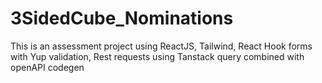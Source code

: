 # 3SidedCube_Nominations
This is an assessment project using ReactJS, Tailwind, React Hook forms with Yup validation, Rest requests using Tanstack query combined with openAPI codegen
